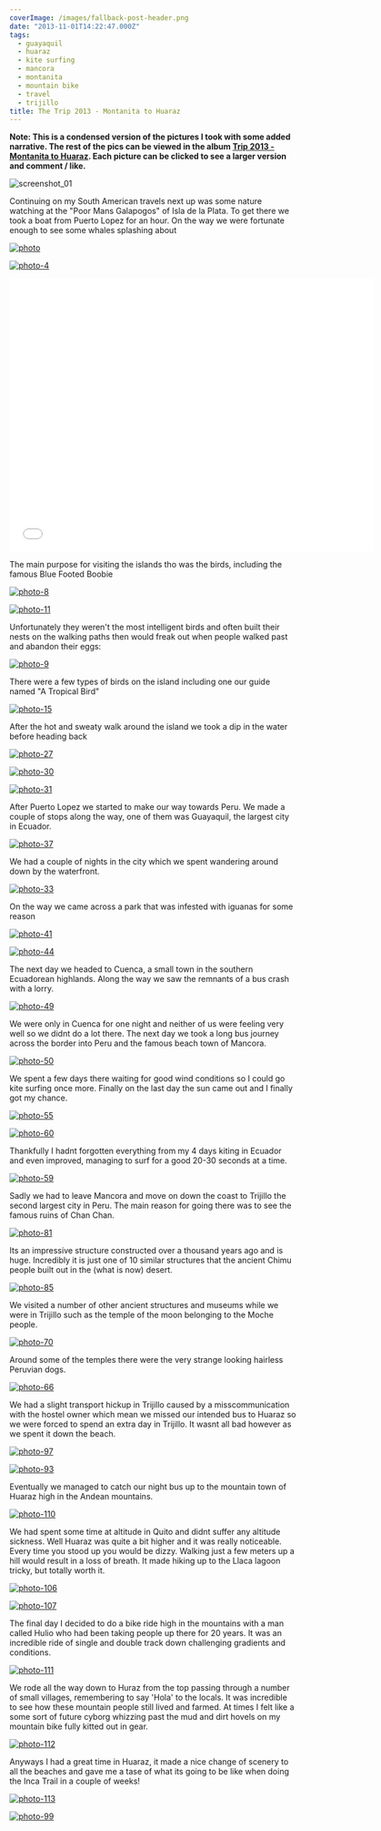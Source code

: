```yaml
---
coverImage: /images/fallback-post-header.png
date: "2013-11-01T14:22:47.000Z"
tags:
  - guayaquil
  - huaraz
  - kite surfing
  - mancora
  - montanita
  - mountain bike
  - travel
  - trijillo
title: The Trip 2013 - Montanita to Huaraz
---
```


**Note: This is a condensed version of the pictures I took with some added narrative. The rest of the pics can be viewed in the album [Trip 2013 - Montanita to Huaraz](https://www.facebook.com/media/set/?set=a.10151984227476031.1073741851.593661030&type=1&l=9f791fa595). Each picture can be clicked to see a larger version and comment / like.**

![screenshot_01](/wp-content/uploads/2013/10/screenshot_011.png)

Continuing on my South American travels next up was some nature watching at the "Poor Mans Galapogos" of Isla de la Plata. To get there we took a boat from Puerto Lopez for an hour. On the way we were fortunate enough to see some whales splashing about

<!-- more -->

[![photo](/wp-content/uploads/2013/10/photo1.jpg)](https://www.facebook.com/photo.php?fbid=10151984228081031&set=a.10151984227476031.1073741851.593661030&type=3&theater)

[![photo-4](/wp-content/uploads/2013/10/photo-410.jpg)](https://www.facebook.com/photo.php?fbid=10151984228401031&set=a.10151984227476031.1073741851.593661030&type=3&theater)

<iframe width="640" height="480" src="//www.youtube.com/embed/iw8phw_37kw" frameborder="0" allowfullscreen></iframe>

The main purpose for visiting the islands tho was the birds, including the famous Blue Footed Boobie

[![photo-8](/wp-content/uploads/2013/10/photo-810.jpg)](https://www.facebook.com/photo.php?fbid=10151984228966031&set=a.10151984227476031.1073741851.593661030&type=3&theater)

[![photo-11](/wp-content/uploads/2013/10/photo-111.jpg)](https://www.facebook.com/photo.php?fbid=10151984229601031&set=a.10151984227476031.1073741851.593661030&type=3&theater)

Unfortunately they weren't the most intelligent birds and often built their nests on the walking paths then would freak out when people walked past and abandon their eggs:

[![photo-9](/wp-content/uploads/2013/10/photo-91.jpg)](https://www.facebook.com/photo.php?fbid=10151984229651031&set=a.10151984227476031.1073741851.593661030&type=3&theater)

There were a few types of birds on the island including one our guide named "A Tropical Bird"

[![photo-15](/wp-content/uploads/2013/10/photo-151.jpg)](https://www.facebook.com/photo.php?fbid=10151984230451031&set=a.10151984227476031.1073741851.593661030&type=3&theater)

After the hot and sweaty walk around the island we took a dip in the water before heading back

[![photo-27](/wp-content/uploads/2013/10/photo-271.jpg)](https://www.facebook.com/photo.php?fbid=10151984232826031&set=a.10151984227476031.1073741851.593661030&type=3&theater)

[![photo-30](/wp-content/uploads/2013/10/photo-301.jpg)](https://www.facebook.com/photo.php?fbid=10151984233901031&set=a.10151984227476031.1073741851.593661030&type=3&theater)

[![photo-31](/wp-content/uploads/2013/10/photo-311.jpg)](https://www.facebook.com/photo.php?fbid=10151984233771031&set=a.10151984227476031.1073741851.593661030&type=3&theater)

After Puerto Lopez we started to make our way towards Peru. We made a couple of stops along the way, one of them was Guayaquil, the largest city in Ecuador.

[![photo-37](/wp-content/uploads/2013/10/photo-371.jpg)](https://www.facebook.com/photo.php?fbid=10151984235386031&set=a.10151984227476031.1073741851.593661030&type=3&theater)

We had a couple of nights in the city which we spent wandering around down by the waterfront.

[![photo-33](/wp-content/uploads/2013/10/photo-331.jpg)](https://www.facebook.com/photo.php?fbid=10151984234201031&set=a.10151984227476031.1073741851.593661030&type=3&theater)

On the way we came across a park that was infested with iguanas for some reason

[![photo-41](/wp-content/uploads/2013/10/photo-411.jpg)](https://www.facebook.com/photo.php?fbid=10151984236036031&set=a.10151984227476031.1073741851.593661030&type=3&theater)

[![photo-44](/wp-content/uploads/2013/10/photo-441.jpg)](https://www.facebook.com/photo.php?fbid=10151984237191031&set=a.10151984227476031.1073741851.593661030&type=3&theater)

The next day we headed to Cuenca, a small town in the southern Ecuadorean highlands. Along the way we saw the remnants of a bus crash with a lorry.

[![photo-49](/wp-content/uploads/2013/10/photo-491.jpg)](https://www.facebook.com/photo.php?fbid=10151984238076031&set=a.10151984227476031.1073741851.593661030&type=3&theater)

We were only in Cuenca for one night and neither of us were feeling very well so we didnt do a lot there. The next day we took a long bus journey across the border into Peru and the famous beach town of Mancora.

[![photo-50](/wp-content/uploads/2013/10/photo-501.jpg)](https://www.facebook.com/photo.php?fbid=10151984238786031&set=a.10151984227476031.1073741851.593661030&type=3&theater)

We spent a few days there waiting for good wind conditions so I could go kite surfing once more. Finally on the last day the sun came out and I finally got my chance.

[![photo-55](/wp-content/uploads/2013/10/photo-551.jpg)](https://www.facebook.com/photo.php?fbid=10151984239366031&set=a.10151984227476031.1073741851.593661030&type=3&theater)

[![photo-60](/wp-content/uploads/2013/10/photo-601.jpg)](https://www.facebook.com/photo.php?fbid=10151984240706031&set=a.10151984227476031.1073741851.593661030&type=3&theater)

Thankfully I hadnt forgotten everything from my 4 days kiting in Ecuador and even improved, managing to surf for a good 20-30 seconds at a time.

[![photo-59](/wp-content/uploads/2013/10/photo-591.jpg)](https://www.facebook.com/photo.php?fbid=10151984240691031&set=a.10151984227476031.1073741851.593661030&type=3&theater)

Sadly we had to leave Mancora and move on down the coast to Trijillo the second largest city in Peru. The main reason for going there was to see the famous ruins of Chan Chan.

[![photo-81](/wp-content/uploads/2013/10/photo-811.jpg)](https://www.facebook.com/photo.php?fbid=10151984245116031&set=a.10151984227476031.1073741851.593661030&type=3&theater)

Its an impressive structure constructed over a thousand years ago and is huge. Incredibly it is just one of 10 similar structures that the ancient Chimu people built out in the (what is now) desert.

[![photo-85](/wp-content/uploads/2013/10/photo-851.jpg)](https://www.facebook.com/photo.php?fbid=10151984246341031&set=a.10151984227476031.1073741851.593661030&type=3&theater)

We visited a number of other ancient structures and museums while we were in Trijillo such as the temple of the moon belonging to the Moche people.

[![photo-70](/wp-content/uploads/2013/10/photo-701.jpg)](https://www.facebook.com/photo.php?fbid=10151984243176031&set=a.10151984227476031.1073741851.593661030&type=3&theater)

Around some of the temples there were the very strange looking hairless Peruvian dogs.

[![photo-66](/wp-content/uploads/2013/10/photo-661.jpg)](https://www.facebook.com/photo.php?fbid=10151984241896031&set=a.10151984227476031.1073741851.593661030&type=3&theater)

We had a slight transport hickup in Trijillo caused by a misscommunication with the hostel owner which mean we missed our intended bus to Huaraz so we were forced to spend an extra day in Trijillo. It wasnt all bad however as we spent it down the beach.

[![photo-97](/wp-content/uploads/2013/10/photo-97.jpg)](https://www.facebook.com/photo.php?fbid=10151984249081031&set=a.10151984227476031.1073741851.593661030&type=3&theater)

[![photo-93](/wp-content/uploads/2013/10/photo-93.jpg)](https://www.facebook.com/photo.php?fbid=10151984247746031&set=a.10151984227476031.1073741851.593661030&type=3&theater)

Eventually we managed to catch our night bus up to the mountain town of Huaraz high in the Andean mountains.

[![photo-110](/wp-content/uploads/2013/10/photo-110.jpg)](https://www.facebook.com/photo.php?fbid=10151984254436031&set=a.10151984227476031.1073741851.593661030&type=3&theater)

We had spent some time at altitude in Quito and didnt suffer any altitude sickness. Well Huaraz was quite a bit higher and it was really noticeable. Every time you stood up you would be dizzy. Walking just a few meters up a hill would result in a loss of breath. It made hiking up to the Llaca lagoon tricky, but totally worth it.

[![photo-106](/wp-content/uploads/2013/10/photo-106.jpg)](https://www.facebook.com/photo.php?fbid=10151984252711031&set=a.10151984227476031.1073741851.593661030&type=3&theater)

[![photo-107](/wp-content/uploads/2013/10/photo-107.jpg)](https://www.facebook.com/photo.php?fbid=10151984252731031&set=a.10151984227476031.1073741851.593661030&type=3&theater)

The final day I decided to do a bike ride high in the mountains with a man called Hulio who had been taking people up there for 20 years. It was an incredible ride of single and double track down challenging gradients and conditions.

[![photo-111](/wp-content/uploads/2013/10/photo-1111.jpg)](https://www.facebook.com/photo.php?fbid=10151984254351031&set=a.10151984227476031.1073741851.593661030&type=3&theater)

We rode all the way down to Huraz from the top passing through a number of small villages, remembering to say 'Hola' to the locals. It was incredible to see how these mountain people still lived and farmed. At times I felt like a some sort of future cyborg whizzing past the mud and dirt hovels on my mountain bike fully kitted out in gear.

[![photo-112](/wp-content/uploads/2013/10/photo-112.jpg)](https://www.facebook.com/photo.php?fbid=10151984254926031&set=a.10151984227476031.1073741851.593661030&type=3&theater)

Anyways I had a great time in Huaraz, it made a nice change of scenery to all the beaches and gave me a tase of what its going to be like when doing the Inca Trail in a couple of weeks!

[![photo-113](/wp-content/uploads/2013/10/photo-113.jpg)](https://www.facebook.com/photo.php?fbid=10151984255356031&set=a.10151984227476031.1073741851.593661030&type=3&theater)

[![photo-99](/wp-content/uploads/2013/10/photo-99.jpg)](https://www.facebook.com/photo.php?fbid=10151984249406031&set=a.10151984227476031.1073741851.593661030&type=3&theater)
